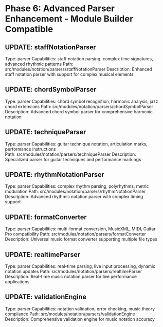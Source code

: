 # Phase 6: Advanced Parser Enhancement - Module Builder Compatible

## UPDATE: staffNotationParser

Type: parser
Capabilities: staff notation parsing, complex time signatures, advanced rhythmic patterns
Path: src/modules/notation/parsers/staffNotationParser
Description: Enhanced staff notation parser with support for complex musical elements

## UPDATE: chordSymbolParser

Type: parser
Capabilities: chord symbol recognition, harmonic analysis, jazz chord extensions
Path: src/modules/notation/parsers/chordSymbolParser
Description: Advanced chord symbol parser for comprehensive harmonic notation

## UPDATE: techniqueParser

Type: parser
Capabilities: guitar technique notation, articulation marks, performance instructions  
Path: src/modules/notation/parsers/techniqueParser
Description: Specialized parser for guitar techniques and performance markings

## UPDATE: rhythmNotationParser

Type: parser
Capabilities: complex rhythm parsing, polyrhythms, metric modulation
Path: src/modules/notation/parsers/rhythmNotationParser
Description: Advanced rhythmic notation parser with complex timing support

## UPDATE: formatConverter

Type: parser
Capabilities: multi-format conversion, MusicXML, MIDI, Guitar Pro compatibility
Path: src/modules/notation/parsers/formatConverter
Description: Universal music format converter supporting multiple file types

## UPDATE: realtimeParser

Type: parser
Capabilities: real-time parsing, live input processing, dynamic notation updates
Path: src/modules/notation/parsers/realtimeParser
Description: Real-time music notation parser for live performance applications

## UPDATE: validationEngine

Type: parser
Capabilities: notation validation, error checking, music theory compliance
Path: src/modules/notation/parsers/validationEngine
Description: Comprehensive validation engine for music notation accuracy
